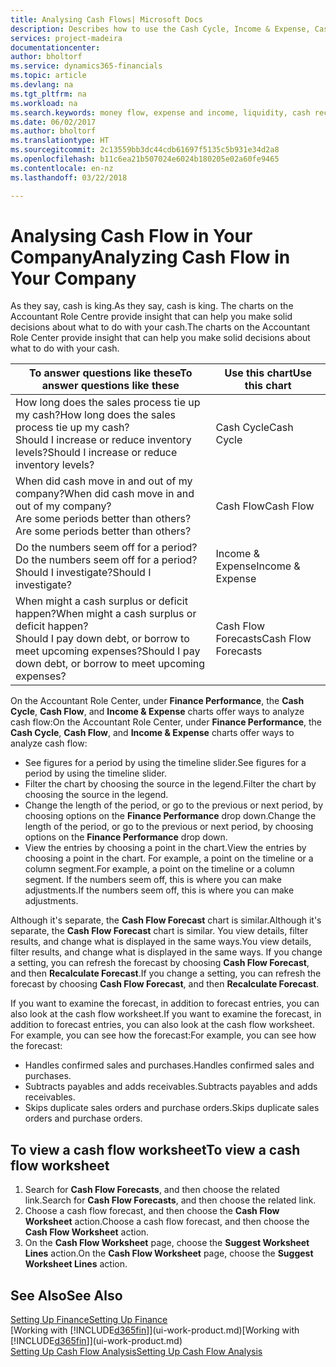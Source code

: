 ```yaml
---
title: Analysing Cash Flows| Microsoft Docs
description: Describes how to use the Cash Cycle, Income & Expense, Cash Flow, and Cash Flow Forecast charts to analyze the past and future flow of money in and out of your company.
services: project-madeira
documentationcenter: 
author: bholtorf
ms.service: dynamics365-financials
ms.topic: article
ms.devlang: na
ms.tgt_pltfrm: na
ms.workload: na
ms.search.keywords: money flow, expense and income, liquidity, cash receipts minus cash payments, Cartera
ms.date: 06/02/2017
ms.author: bholtorf
ms.translationtype: HT
ms.sourcegitcommit: 2c13559bb3dc44cdb61697f5135c5b931e34d2a8
ms.openlocfilehash: b11c6ea21b507024e6024b180205e02a60fe9465
ms.contentlocale: en-nz
ms.lasthandoff: 03/22/2018

---
```

# <a name="analyzing-cash-flow-in-your-company"></a><span data-ttu-id="ae8c2-103">Analysing Cash Flow in Your Company</span><span class="sxs-lookup"><span data-stu-id="ae8c2-103">Analyzing Cash Flow in Your Company</span></span>
<span data-ttu-id="ae8c2-104">As they say, cash is king.</span><span class="sxs-lookup"><span data-stu-id="ae8c2-104">As they say, cash is king.</span></span> <span data-ttu-id="ae8c2-105">The charts on the Accountant Role Centre provide insight that can help you make solid decisions about what to do with your cash.</span><span class="sxs-lookup"><span data-stu-id="ae8c2-105">The charts on the Accountant Role Center provide insight that can help you make solid decisions about what to do with your cash.</span></span>  

| <span data-ttu-id="ae8c2-106">To answer questions like these</span><span class="sxs-lookup"><span data-stu-id="ae8c2-106">To answer questions like these</span></span> | <span data-ttu-id="ae8c2-107">Use this chart</span><span class="sxs-lookup"><span data-stu-id="ae8c2-107">Use this chart</span></span> |
| --- | --- |
| <span data-ttu-id="ae8c2-108">How long does the sales process tie up my cash?</span><span class="sxs-lookup"><span data-stu-id="ae8c2-108">How long does the sales process tie up my cash?</span></span></br> <span data-ttu-id="ae8c2-109">Should I increase or reduce inventory levels?</span><span class="sxs-lookup"><span data-stu-id="ae8c2-109">Should I increase or reduce inventory levels?</span></span> |<span data-ttu-id="ae8c2-110">Cash Cycle</span><span class="sxs-lookup"><span data-stu-id="ae8c2-110">Cash Cycle</span></span> |
| <span data-ttu-id="ae8c2-111">When did cash move in and out of my company?</span><span class="sxs-lookup"><span data-stu-id="ae8c2-111">When did cash move in and out of my company?</span></span></br> <span data-ttu-id="ae8c2-112">Are some periods better than others?</span><span class="sxs-lookup"><span data-stu-id="ae8c2-112">Are some periods better than others?</span></span> |<span data-ttu-id="ae8c2-113">Cash Flow</span><span class="sxs-lookup"><span data-stu-id="ae8c2-113">Cash Flow</span></span> |
| <span data-ttu-id="ae8c2-114">Do the numbers seem off for a period?</span><span class="sxs-lookup"><span data-stu-id="ae8c2-114">Do the numbers seem off for a period?</span></span></br> <span data-ttu-id="ae8c2-115">Should I investigate?</span><span class="sxs-lookup"><span data-stu-id="ae8c2-115">Should I investigate?</span></span> |<span data-ttu-id="ae8c2-116">Income & Expense</span><span class="sxs-lookup"><span data-stu-id="ae8c2-116">Income & Expense</span></span> |
| <span data-ttu-id="ae8c2-117">When might a cash surplus or deficit happen?</span><span class="sxs-lookup"><span data-stu-id="ae8c2-117">When might a cash surplus or deficit happen?</span></span></br> <span data-ttu-id="ae8c2-118">Should I pay down debt, or borrow to meet upcoming expenses?</span><span class="sxs-lookup"><span data-stu-id="ae8c2-118">Should I pay down debt, or borrow to meet upcoming expenses?</span></span> |<span data-ttu-id="ae8c2-119">Cash Flow Forecasts</span><span class="sxs-lookup"><span data-stu-id="ae8c2-119">Cash Flow Forecasts</span></span> |

<span data-ttu-id="ae8c2-120">On the Accountant Role Center, under **Finance Performance**, the **Cash Cycle**, **Cash Flow**, and **Income & Expense** charts offer ways to analyze cash flow:</span><span class="sxs-lookup"><span data-stu-id="ae8c2-120">On the Accountant Role Center, under **Finance Performance**, the **Cash Cycle**, **Cash Flow**, and **Income & Expense** charts offer ways to analyze cash flow:</span></span>  

* <span data-ttu-id="ae8c2-121">See figures for a period by using the timeline slider.</span><span class="sxs-lookup"><span data-stu-id="ae8c2-121">See figures for a period by using the timeline slider.</span></span>  
* <span data-ttu-id="ae8c2-122">Filter the chart by choosing the source in the legend.</span><span class="sxs-lookup"><span data-stu-id="ae8c2-122">Filter the chart by choosing the source in the legend.</span></span>  
* <span data-ttu-id="ae8c2-123">Change the length of the period, or go to the previous or next period, by choosing options on the **Finance Performance** drop down.</span><span class="sxs-lookup"><span data-stu-id="ae8c2-123">Change the length of the period, or go to the previous or next period, by choosing options on the **Finance Performance** drop down.</span></span>  
* <span data-ttu-id="ae8c2-124">View the entries by choosing a point in the chart.</span><span class="sxs-lookup"><span data-stu-id="ae8c2-124">View the entries by choosing a point in the chart.</span></span> <span data-ttu-id="ae8c2-125">For example, a point on the timeline or a column segment.</span><span class="sxs-lookup"><span data-stu-id="ae8c2-125">For example, a point on the timeline or a column segment.</span></span> <span data-ttu-id="ae8c2-126">If the numbers seem off, this is where you can make adjustments.</span><span class="sxs-lookup"><span data-stu-id="ae8c2-126">If the numbers seem off, this is where you can make adjustments.</span></span>  

<span data-ttu-id="ae8c2-127">Although it's separate, the **Cash Flow Forecast** chart is similar.</span><span class="sxs-lookup"><span data-stu-id="ae8c2-127">Although it's separate, the **Cash Flow Forecast** chart is similar.</span></span> <span data-ttu-id="ae8c2-128">You view details, filter results, and change what is displayed in the same ways.</span><span class="sxs-lookup"><span data-stu-id="ae8c2-128">You view details, filter results, and change what is displayed in the same ways.</span></span> <span data-ttu-id="ae8c2-129">If you change a setting, you can refresh the forecast by choosing **Cash Flow Forecast**, and then **Recalculate Forecast**.</span><span class="sxs-lookup"><span data-stu-id="ae8c2-129">If you change a setting, you can refresh the forecast by choosing **Cash Flow Forecast**, and then **Recalculate Forecast**.</span></span>

<span data-ttu-id="ae8c2-130">If you want to examine the forecast, in addition to forecast entries, you can also look at the cash flow worksheet.</span><span class="sxs-lookup"><span data-stu-id="ae8c2-130">If you want to examine the forecast, in addition to forecast entries, you can also look at the cash flow worksheet.</span></span> <span data-ttu-id="ae8c2-131">For example, you can see how the forecast:</span><span class="sxs-lookup"><span data-stu-id="ae8c2-131">For example, you can see how the forecast:</span></span>

* <span data-ttu-id="ae8c2-132">Handles confirmed sales and purchases.</span><span class="sxs-lookup"><span data-stu-id="ae8c2-132">Handles confirmed sales and purchases.</span></span>  
* <span data-ttu-id="ae8c2-133">Subtracts payables and adds receivables.</span><span class="sxs-lookup"><span data-stu-id="ae8c2-133">Subtracts payables and adds receivables.</span></span>  
* <span data-ttu-id="ae8c2-134">Skips duplicate sales orders and purchase orders.</span><span class="sxs-lookup"><span data-stu-id="ae8c2-134">Skips duplicate sales orders and purchase orders.</span></span>  

## <a name="to-view-a-cash-flow-worksheet"></a><span data-ttu-id="ae8c2-135">To view a cash flow worksheet</span><span class="sxs-lookup"><span data-stu-id="ae8c2-135">To view a cash flow worksheet</span></span>
1. <span data-ttu-id="ae8c2-136">Search for **Cash Flow Forecasts**, and then choose the related link.</span><span class="sxs-lookup"><span data-stu-id="ae8c2-136">Search for **Cash Flow Forecasts**, and then choose the related link.</span></span>  
2. <span data-ttu-id="ae8c2-137">Choose a cash flow forecast, and then choose the **Cash Flow Worksheet** action.</span><span class="sxs-lookup"><span data-stu-id="ae8c2-137">Choose a cash flow forecast, and then choose the **Cash Flow Worksheet** action.</span></span>  
3. <span data-ttu-id="ae8c2-138">On the **Cash Flow Worksheet** page, choose the **Suggest Worksheet Lines** action.</span><span class="sxs-lookup"><span data-stu-id="ae8c2-138">On the **Cash Flow Worksheet** page, choose the **Suggest Worksheet Lines** action.</span></span>  

## <a name="see-also"></a><span data-ttu-id="ae8c2-139">See Also</span><span class="sxs-lookup"><span data-stu-id="ae8c2-139">See Also</span></span>
[<span data-ttu-id="ae8c2-140">Setting Up Finance</span><span class="sxs-lookup"><span data-stu-id="ae8c2-140">Setting Up Finance</span></span>](finance-setup-finance.md)  
<span data-ttu-id="ae8c2-141">[Working with [!INCLUDE[d365fin](includes/d365fin_md.md)]](ui-work-product.md)</span><span class="sxs-lookup"><span data-stu-id="ae8c2-141">[Working with [!INCLUDE[d365fin](includes/d365fin_md.md)]](ui-work-product.md)</span></span>  
[<span data-ttu-id="ae8c2-142">Setting Up Cash Flow Analysis</span><span class="sxs-lookup"><span data-stu-id="ae8c2-142">Setting Up Cash Flow Analysis</span></span>](finance-setup-cash-flow-analyses.md)  

